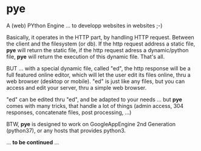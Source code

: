 # pye
A (web) PYthon Engine ... to developp websites in websites ;-)

Basically, it operates in the HTTP part, by handling HTTP request. Between the client and the filesystem (or db). If the http request address a static file, **pye** will return the static file, if the http request adress a dynamic/python file, **pye** will return the execution of this dynamic file. That's all.

BUT ... with a special dynamic file, called "ed", the http response will be a full featured online editor, which will let the user edit its files online, thru a web browser (desktop or mobile). "ed" is just like any files, but you can access and edit your server, thru a simple web browser.

"ed" can be edited thru "ed", and be adapted to your needs ... but **pye** comes with many tricks, that handle a lot of things (admin access, 304 responses, concatenate files, post processing, ...)

BTW, **pye** is designed to work on GoogleAppEngine 2nd Generation (python37), or any hosts that provides python3.

... __to be continued__ ...
